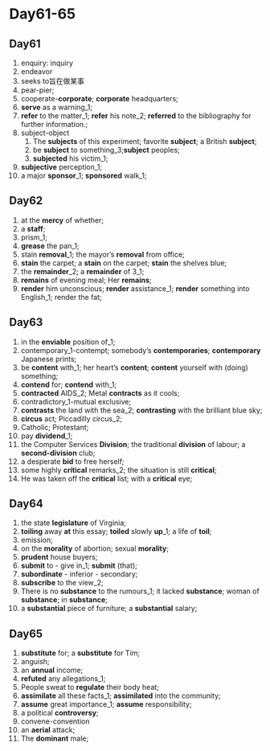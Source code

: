 # Day61-65

## Day61

1. enquiry: inquiry
2. endeavor
3. seeks to旨在做某事
4. pear-pier;
5. cooperate-**corporate**; **corporate** headquarters;
6. **serve** as a warning_1;
7. **refer** to the matter_1; **refer** his note_2; **referred** to the bibliography for further information.;
8. subject-object
   1. The **subjects** of this experiment; favorite **subject**; a British **subject**;
   2. be **subject** to something_3;**subject** peoples;
   3. **subjected** his victim_1;
9. **subjective** perception_1;
10. a major **sponsor**_1;  **sponsored** walk_1;

## Day62

1. at the **mercy** of whether;
2. a **staff**;
3. prism_1;
4. **grease** the pan_1;
5. stain **removal**_1; the mayor’s **removal** from office;
6. **stain** the carpet; a **stain** on the carpet; **stain** the shelves blue;
7. the **remainder**_2; a **remainder** of 3_1;
8. **remains** of evening meal; Her **remains**;
9. **render** him unconscious; **render** assistance_1; **render** something into English_1; render the fat;

## Day63

1. in the **enviable** position of_1;
2. contemporary_1-contempt; somebody’s **contemporaries**; **contemporary** Japanese prints;
3. be **content** with_1; her heart’s **content**; **content** yourself with (doing) something;
4. **contend** for; **contend** with_1;
5. **contracted** AIDS_2; Metal **contracts** as it cools;
6. contradictory_1-mutual exclusive;
7. **contrasts** the land with the sea_2;  **contrasting** with the brilliant blue sky;
8. **circus** act; Piccadilly circus_2;
9. Catholic; Protestant;
10. pay **dividend**_1;
11. the Computer Services **Division**; the traditional **division** of labour; a **second-division** club;
12. a desperate **bid** to free herself;
13. some highly **critical** remarks_2; the situation is still **critical**;
14. He was taken off the **critical** list; with a **critical** eye;

## Day64

1. the state **legislature** of Virginia;
2. **toiling** away **at** this essay;  **toiled** slowly **up**_1; a life of **toil**;
3. emission;
4. on the **morality** of abortion; sexual **morality**;
5. **prudent** house buyers;
6. **submit** to - give in_1; **submit** (that);
7. **subordinate** - inferior - secondary;
8. **subscribe** to the view_2;
9. There is no **substance** to the rumours_1; it lacked **substance**; woman of **substance**; in **substance**;
10. a **substantial** piece of furniture; a **substantial** salary;

## Day65

1. **substitute** for; a **substitute** for Tim;
2. anguish;
3. an **annual** income;
4. **refuted** any allegations_1;
5. People sweat to **regulate** their body heat;
6. **assimilate** all these facts_1; **assimilated** into the community;
7. **assume** great importance_1; **assume** responsibility;
8. a political **controversy**;
9. convene-convention
10. an **aerial** attack;
11. The **dominant** male;
